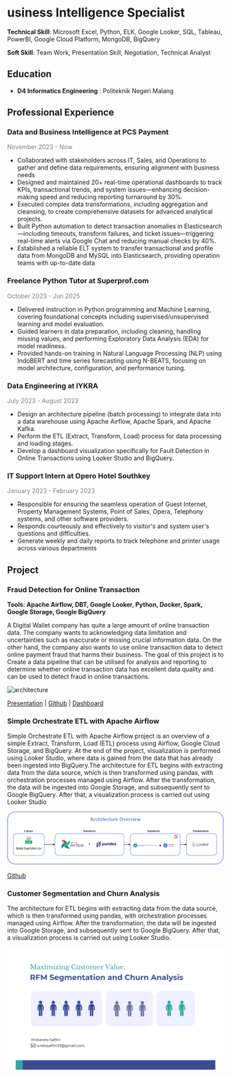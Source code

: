 # usiness Intelligence Specialist
**Technical Skill**: Microsoft Excel, Python, ELK, Google Looker, SQL, Tableau, PowerBI, Google Cloud Platform, MongoDB, BigQuery

**Soft Skill**: Team Work, Presentation Skill, Negotiation, Technical Analyst

## Education
- **D4 Informatics Engineering** : Politeknik Negeri Malang

## Professional Experience
### Data and Business Intelligence at PCS Payment 
<font color="grey"> November 2023 - Now</font>

- Collaborated with stakeholders across IT, Sales, and Operations to gather and define data requirements, ensuring alignment with business needs
- Designed and maintained 20+ real-time operational dashboards to track KPIs, transactional trends, and system issues—enhancing decision-making speed and reducing reporting turnaround by 30%.
- Executed complex data transformations, including aggregation and cleansing, to create comprehensive datasets for advanced analytical projects.
- Built Python automation to detect transaction anomalies in Elasticsearch—including timeouts, transform failures, and ticket issues—triggering real-time alerts via Google Chat and reducing manual checks by 40%.
- Established a reliable ELT system to transfer transactional and profile data from MongoDB and MySQL into Elasticsearch, providing operation teams with up-to-date data

### Freelance Python Tutor at Superprof.com
<font color="grey"> October 2023 - Jun 2025</font>

- Delivered instruction in Python programming and Machine Learning, covering foundational concepts including supervised/unsupervised learning and model evaluation.
- Guided learners in data preparation, including cleaning, handling missing values, and performing Exploratory Data Analysis (EDA) for model readiness.
- Provided hands-on training in Natural Language Processing (NLP) using IndoBERT and time series forecasting using N-BEATS, focusing on model architecture, configuration, and performance tuning.


### Data Engineering at IYKRA  
<font color="grey"> July 2023 - August 2023</font>

- Design an architecture pipeline (batch processing) to integrate data into a data warehouse using
Apache Airflow, Apache Spark, and Apache Kafka.
- Perform the ETL (Extract, Transform, Load) process for data processing and loading stages.
- Develop a dashboard visualization specifically for Fault Detection in Online Transactions using
Looker Studio and BigQuery.

### IT Support Intern at Opero Hotel Southkey  
<font color="grey"> January 2023 - February 2023</font>

- Responsible for ensuring the seamless operation of Guest Internet, Property Management Systems,
Point of Sales, Opera, Telephony systems, and other software providers.
- Responds courteously and effectively to visitor's and system user's questions and difficulties.
- Generate weekly and daily reports to track telephone and printer usage across various departments

## Project
### Fraud Detection for Online Transaction
**Tools: Apache Airflow, DBT, Google Looker, Python, Docker, Spark, Google Storage, Google BigQuery**

A Digital Wallet company has quite a large amount of online transaction data. The company wants to acknowledging data limitation and uncertainties such as inaccurate or missing crucial information data. On the other hand, the company also wants to use online transaction data to detect online payment fraud that harms their business. The goal of this project is to Create a data pipeline that can be utilised for analysis and reporting to determine whether online transaction data has excellent data quality and can be used to detect fraud in online transactions.

![architecture](assets/img//architecture.png)

[Presentation](https://drive.google.com/file/d/1Du-qdJ4TgBvl1wrcb0-DgKF5pO9ma3Kw/view) | [Github](https://github.com/widiarsaf/final-project-fraud-transaction-pipeline) |   [Dashboard](https://lookerstudio.google.com/reporting/eef88548-5ad4-4b22-82c4-37b7bb29ce0e) 

### Simple Orchestrate ETL with Apache Airflow
Simple Orchestrate ETL with Apache Airflow project is an overview of a simple Extract, Transform, Load (ETL) process using Airflow, Google Cloud Storage, and BigQuery. At the end of the project, visualization is performed using Looker Studio, where data is gained from the data that has already been ingested into BigQuery.The architecture for ETL begins with extracting data from the data source, which is then transformed using pandas, with orchestration processes managed using Airflow. After the transformation, the data will be ingested into Google Storage, and subsequently sent to Google BigQuery. After that, a visualization process is carried out using Looker Studio

![architecture](assets/img/architecture-etl.png)

[Github](https://github.com/widiarsaf/simple-orchestrate-etl-airflow-globalSuperstore/tree/master)

### Customer Segmentation and Churn Analysis
The architecture for ETL begins with extracting data from the data source, which is then transformed using pandas, with orchestration processes managed using Airflow. After the transformation, the data will be ingested into Google Storage, and subsequently sent to Google BigQuery. After that, a visualization process is carried out using Looker Studio.

![customer-segmentation](assets/img/customer-segmentation.png)

